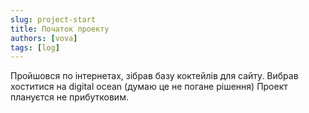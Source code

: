 ```yaml
---
slug: project-start
title: Початок проекту
authors: [vova]
tags: [log]
---
```


Пройшовся по інтернетах, зібрав базу коктейлів для сайту. Вибрав хоститися на digital ocean (думаю це не погане рішення)
Проект плануєтся не прибутковим.